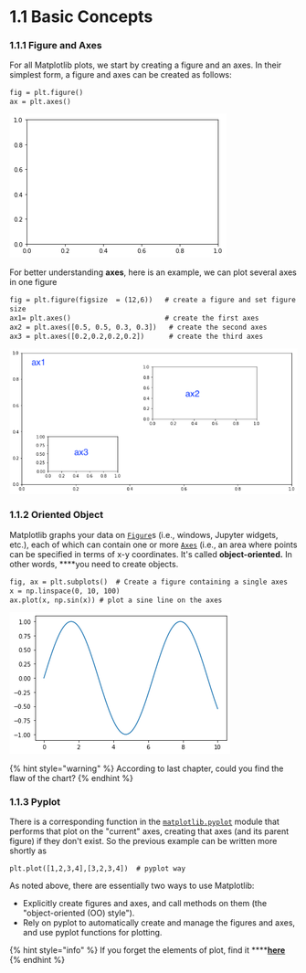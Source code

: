 # 1.1 Basic Concepts

### 1.1.1 Figure and Axes 

For all Matplotlib plots, we start by creating a figure and an axes. In their simplest form, a figure and axes can be created as follows:

```text
fig = plt.figure()
ax = plt.axes()
```

![Figure 1.1.1a  Blank Figure](../../.gitbook/assets/blank-figure.png)

For better understanding **axes**, here is an example, we can plot several axes in one figure

```text
fig = plt.figure(figsize  = (12,6))   # create a figure and set figure size
ax1= plt.axes()                       # create the first axes
ax2 = plt.axes([0.5, 0.5, 0.3, 0.3])   # create the second axes   
ax3 = plt.axes([0.2,0.2,0.2,0.2])      # create the third axes
```

![Figure 1.1.1b Axes](../../.gitbook/assets/axes.png)

### 1.1.2 Oriented Object 

Matplotlib graphs your data on [`Figure`](https://matplotlib.org/api/_as_gen/matplotlib.figure.Figure.html#matplotlib.figure.Figure)s \(i.e., windows, Jupyter widgets, etc.\), each of which can contain one or more [`Axes`](https://matplotlib.org/api/axes_api.html#matplotlib.axes.Axes) \(i.e., an area where points can be specified in terms of x-y coordinates. It's called **object-oriented.**  In other words, ****you need to create objects.



```text
fig, ax = plt.subplots()  # Create a figure containing a single axes
x = np.linspace(0, 10, 100)
ax.plot(x, np.sin(x)) # plot a sine line on the axes
```

![Figure 1.1.2 Simple Oriented Object way](../../.gitbook/assets/oo-simple-plot.png)

{% hint style="warning" %}
According to last chapter,   could you find the flaw of the chart?
{% endhint %}

### 1.1.3 Pyplot 

There is a corresponding function in the [`matplotlib.pyplot`](https://matplotlib.org/api/_as_gen/matplotlib.pyplot.html#module-matplotlib.pyplot) module that performs that plot on the "current" axes, creating that axes \(and its parent figure\) if they don't exist. So the previous example can be written more shortly as

```text
plt.plot([1,2,3,4],[3,2,3,4])  # pyplot way
```

As noted above, there are essentially two ways to use Matplotlib:

* Explicitly create figures and axes, and call methods on them \(the "object-oriented \(OO\) style"\).
* Rely on pyplot to automatically create and manage the figures and axes, and use pyplot functions for plotting.

{% hint style="info" %}
If you forget the elements of plot, find it ****[**here**](https://app.gitbook.com/@ivy-wang/s/crash-visulisation/~/drafts/-MBLFg0lOJc2yNX6jGoq/visualisation-in-python/matplotlib#parts-of-figure)
{% endhint %}



